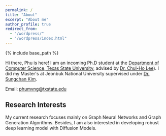 ```yaml
---
permalink: /
title: "About"
excerpt: "About me"
author_profile: true
redirect_from: 
  - "/wordpress/"
  - "/wordpress/index.html"
---
```


{% include base_path %}

   
Hi there, Phu is here!  I am an incoming Ph.D student at the [Department of Computer Science, Texas State University](https://cs.txstate.edu/), advised by [Dr. Chul-Ho Lee](https://sites.google.com/site/chulholeesite/)). I did my Master's at Jeonbuk National University supervised under [Dr. Sungchan Kim](https://sites.google.com/jbnu.ac.kr/jvl/sungchankim). 

Email: phumvng@txstate.edu
## Research Interests 
My current research focuses mainly on Graph Neural Networks and Graph Generation Algorithms. Besides, I am also interested in developing robust deep learning model with Diffusion Models. 
